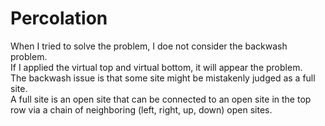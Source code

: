 # Percolation
When I tried to solve the problem, I doe not consider the backwash problem.   
If I applied the virtual top and virtual bottom, it will appear the problem.  
The backwash issue is that some site might be mistakenly judged as a full site.     
A full site is an open site that can be connected to an open site in the top row via a chain of neighboring (left, right, up, down) open sites.
